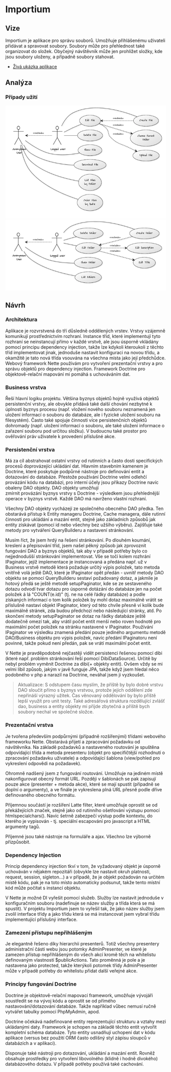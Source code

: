 Importium
=========

## Vize

Importium je aplikace pro správu souborů. Umožňuje přihlášenému uživateli přidávat a spravovat soubory. Soubory může pro přehlednost také organizovat do složek. Obyčejný návštěvník může jen prohlížet složky, kde jsou soubory uloženy, a případně soubory stahovat.

* [Živá ukázka aplikace](http://importium.macoszek.cz/)

## Analýza

### Případy užití

![Soubory](https://github.com/peruginni/Importium/raw/master/docs/usecase-files.png)
![Složky](https://github.com/peruginni/Importium/raw/master/docs/usecase-folders.png)

## Návrh 

### Architektura

Aplikace je rozvrstvená do tří důsledně oddělených vrstev. Vrstvy vzájemně komunikují 
prostřednictvím rozhraní. Instance tříd, které implementují tyto rozhraní se neinstancují 
přímo v každé vrstvě, ale jsou úsporně vkládány pomocí principu dependency injection, 
takže lze kdykoli kteroukoli z těchto tříd implementovat jinak, jednoduše nastavit 
konfiguraci na novou třídu, a okamžitě je tato nová třída vsouvána na všechna místa 
jako její předchůdce. Webový framework Nette používám pro vytvoření prezentační vrstvy 
a pro správu objektů pro dependency injection. Framework Doctrine pro objektově-relační 
mapování mi pomáhá s uchováváním dat. 


### Business vrstva

Řeší hlavní logiku projektu. Většina byznys objektů hojně využívá objektů 
persistenční vrstvy, ale obvykle přidává také další chování nezbytné k úplnosti 
byznys procesu (např. vložení nového souboru neznamená jen uložení informací 
o souboru do databáze, ale i fyzické uložení souboru na filesystém). Často také 
spojuje činnosti více persistenčních objektů dohromady (např. uložení informací 
o souboru, ale také uložení informace o zařazení souboru pod určitou složku). 
V budoucnu také prostor pro ověřování práv uživatele k provedení příslušné akce.



### Persistenční vrstva

Má za cíl abstrahovat ostatní vrstvy od rutinních a často dosti specifických 
procesů doprovázející ukládání dat. Hlavním stavebním kamenem je Doctrine, 
které poskytuje podpůrné nástroje pro definování entit a dotazování do databáze. 
Přestože používání Doctrine velmi odlehčí provázání kódu na databázi, pro interní 
účely jsou příkazy Doctrine navíc obaleny DAO objekty. DAO objekty umožňují  
zmírnit provázání byznys vrstvy s Doctrine - výsledkem jsou přehlednější operace 
v byznys vrstvě. Každé DAO má navrženo vlastní rozhraní. 

Všechny DAO objekty vycházejí ze společného obecného DAO předka. Ten obstarává 
přístup k Entity manageru Doctrine, Cache managera, dále rutinní činnosti pro 
ukládání a mazání entit, stejně jako základních způsobů jak entity získávat 
(pomocí id nebo všechny bez užšího výběru). Zajišťuje také metody pro vytváření 
QueryBuilderu a nastavení stránkování.

Musím říct, že jsem hrdý na řešení stránkování. Po dlouhém koumání, kreslení a přepisování tříd, 
jsem našel pěkný způsob jak zprovoznit fungování DAO a byznys objektů, tak aby 
v případě potřeby bylo co nejjednodušší stránkování implementovat. Vše se točí 
kolem rozhrání IPaginator, jejíž implementace je instancovaná a předána např. 
už v Business vrstvě metodě která požaduje určitý výpis položek, tato metoda 
vnitřně volá ještě DAO, které je IPaginator opět předán - uvnitř metody DAO 
objektu se pomocí QueryBuilderu sestaví požadovaný dotaz, a jakmile je hotový 
předá se ještě metodě setupPaginator, kde se ze sestaveného dotazu odvodí tvar 
dotazu pro úsporné dotázání do databáze jen na počet položek á lá "COUNT(e.id)" 
(tj. ne na celé řádky databáze) a podle získaných informací o tom kolik položek 
by mohl dotaz maximálně vrátit se příslušně nastaví objekt IPaginator, který od 
této chvíle přesně ví kolik bude maximálně stránek, zda budou předchozí nebo 
následující stránky, atd. Po skončení metody setupPaginator se dotaz na řádky 
databáze ještě dodatečně omezí tak, aby vrátil počet entit menší nebo roven 
hodnotě pro maximální počet položek na stránku nastavené v IPaginator. Používání 
IPaginator ve výsledku znamená předání pouze jediného argumentu metodě DAO/Business 
objektu pro výpis položek, navíc předání IPaginatoru není povinné, takže pokud není 
předán, pak se vrátí maximální počet entit.

V Nette je pravděpodobně nejčastěji vidět persistenci řešenou pomocí dibi 
(které např. problém stránkování řeší pomocí DibiDataSource). Určitě by nebyl 
problém vyměnit Doctrine za dibi(+ objekty entit). Ovšem vždy se mi velmi líbil způsob, 
jakým v javě funguje JPA, takže když jsem hledal něco podobného v php a narazil 
na Doctrine, neváhal jsem ji vyzkoušet. 

> Aktualizace: S odstupem času myslím, že příště by bylo dobré vrstvu DAO 
sloučit přímo s byznys vrstvou, protože jejich oddělení zde nepřináší výrazný užitek. 
Čas věnovaný oddělování by bylo příště lepší využít pro unit testy. Také adresářová 
struktura rozdělující zvlášť dao, business a entity objekty mi příjde zbytečná 
a příště bych soubory nechal ve společné složce.


### Prezentační vrstva

Je tvořena především podpůrnými (případně rozšířenými) třídami webového frameworku Nette. 
Obstarává přijetí a zpracování požadavku od návštěvníka. Na základě požadavků a nastaveného 
routování je spuštěna odpovídající třída a metoda presenteru (objekt pro specifičtější 
rozhodnutí o zpracování požadavku uživatele) a odpovídající šablona (view/pohled pro 
vykreslení odpovědi na požadavek). 

Ohromně nadšený jsem z fungování routování. Umožňuje na jediném místě nakonfigurovat 
obecný formát URL. Později v šablonách se pak zapisují pouze akce (presenter + metoda akce), které se mají spustit 
(případně se doplní o argumenty), a ve finále je vykreslena plná URL přesně podle 
dříve definovaného obecného formátu.

Příjemnou součástí je rozšíření Latte filter, které umožňuje oprostit 
se od překážejících <?php a ?> značek, stejně jako 
od rutinního ošetřování výstupu pomocí htmlspecialchars(). Navíc šetrně zabezpečí 
výstup podle kontextu, do kterého je vypisován - tj. speciální escapování pro javascript a HTML argumenty tagů.

Příjemné jsou také nástroje na formuláře a ajax. Všechno lze výborně přizpůsobit. 



### Dependency Injection

Princip dependency injection tkví v tom, že vyžadovaný objekt je úsporně 
uchováván v nějakém repozitáři (obvykle lze nastavit okruh platnosti, 
request, session, sigleton...) a v případě, že je objekt požadován 
na určitém místě kódu, pak je na toto místo automaticky podsunut, 
takže tento místní kód může počítat s instancí objektu.

V Nette je možné DI vyřešit pomocí služeb. Služby lze nastavit jednoduše 
v konfiguračním souboru (nadefinuje se název služby a třída která se má spustit). 
V projektu Importium jsem to vyřešil tak, že jako název služby jsem zvolil 
interface třídy a jako třídu která se má instancovat jsem vybral třídu 
implementující příslušný interface.




### Zamezení přístupu nepřihlášeným

Je elegantně řešeno díky hierarchii presenterů. Totiž všechny presentery 
administrační části webu jsou potomky AdminPresenter, ve které je zamezen 
přístup nepřihlášeným do všech akcí kromě těch na whitelistu definovaným 
vlastností $publicActions. Tato proměnná je pole a je nastavena jako protected, 
takže kterýkoli potomek třídy AdminPresenter může v případě potřeby do whitelistu 
přidat další veřejné akce.



### Principy fungování Doctrine

Doctrine je objektově-relační mapovací framework, umožňuje vývojáři soustředit 
se na vývoj kódu a oprostit se od přímého nastavování/dotazování databáze. 
Takže například vůbec nemusí ručně vytvářet tabulky pomocí PhpMyAdmin, apod. 

Doctrine očekává nadefinované entity reprezentující strukturu a vztahy 
mezi ukládanými daty. Framework je schopen na základě těchto entit vytvořit 
kompletní schéma databáze. Tyto entity usnadňují uchopení dat v kódu aplikace 
(versus bez použití ORM často odlišný styl zápisu sloupců v databázích a v aplikaci).

Disponuje také nástroji pro dotazování, ukládání a mazání entit. 
Rovněž obsahuje prostředky pro vytvoření libovolného (klidně i hodně divokého) 
databázového dotazu. V případě potřeby používá také cachování.
